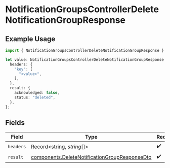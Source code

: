 # NotificationGroupsControllerDeleteNotificationGroupResponse

## Example Usage

```typescript
import { NotificationGroupsControllerDeleteNotificationGroupResponse } from "@novu/api/models/operations";

let value: NotificationGroupsControllerDeleteNotificationGroupResponse = {
  headers: {
    "key": [
      "<value>",
    ],
  },
  result: {
    acknowledged: false,
    status: "deleted",
  },
};
```

## Fields

| Field                                                                                                          | Type                                                                                                           | Required                                                                                                       | Description                                                                                                    |
| -------------------------------------------------------------------------------------------------------------- | -------------------------------------------------------------------------------------------------------------- | -------------------------------------------------------------------------------------------------------------- | -------------------------------------------------------------------------------------------------------------- |
| `headers`                                                                                                      | Record<string, *string*[]>                                                                                     | :heavy_check_mark:                                                                                             | N/A                                                                                                            |
| `result`                                                                                                       | [components.DeleteNotificationGroupResponseDto](../../models/components/deletenotificationgroupresponsedto.md) | :heavy_check_mark:                                                                                             | N/A                                                                                                            |